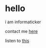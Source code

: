 **hello**
==========================

i am informaticker

contact me [here](https://elia.network/contact)

listen to [this](https://open.spotify.com/track/1KeqzW8xVRbhcV2bzHkZTw?si=f2807aa624df4450)
